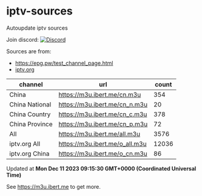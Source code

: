 # iptv-sources

Autoupdate iptv sources

Join discord: [![Discord](https://discord.badge.ibert.me/api/server/betxHcsTqa)](https://discord.gg/betxHcsTqa)

Sources are from:

- <https://epg.pw/test_channel_page.html>
- [iptv.org](https://github.com/iptv-org/iptv)

| channel | url | count |
| ------- | --- | ----- |
| China | <https://m3u.ibert.me/cn.m3u> | 354 |
| China National | <https://m3u.ibert.me/cn_n.m3u> | 20 |
| China Country | <https://m3u.ibert.me/cn_c.m3u> | 378 |
| China Province | <https://m3u.ibert.me/cn_p.m3u> | 72 |
| All | <https://m3u.ibert.me/all.m3u> | 3576 |
| iptv.org All | <https://m3u.ibert.me/o_all.m3u> | 12036 |
| iptv.org China | <https://m3u.ibert.me/o_cn.m3u> | 86 |

Updated at **Mon Dec 11 2023 09:15:30 GMT+0000 (Coordinated Universal Time)**

See <https://m3u.ibert.me> to get more.
